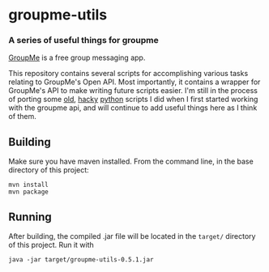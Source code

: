 # groupme-utils
### A series of useful things for groupme
[GroupMe](https://www.groupme.com/) is a free group messaging app.

This repository contains several scripts for accomplishing various tasks relating to GroupMe's Open API.
Most importantly, it contains a wrapper for GroupMe's API to make writing future scripts easier.
I'm still in the process of porting some [old](https://github.com/TheGuyWithTheFace/groupme-absentee-finder),
[hacky](https://github.com/TheGuyWithTheFace/groupme-dump)
[python](https://github.com/TheGuyWithTheFace/groupme-bot-detector) scripts I did when I first started working
with the groupme api, and will continue to add useful things here as I think of them.

## Building
Make sure you have maven installed.
From the command line, in the base directory of this project:

    mvn install
    mvn package
  
## Running
After building, the compiled .jar file will be located in the `target/` directory of this project.
Run it with 

    java -jar target/groupme-utils-0.5.1.jar
